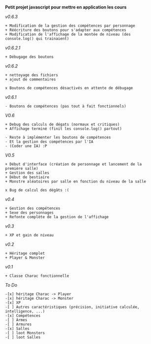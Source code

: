 **Petit projet javascript pour mettre en application les cours**


_v0.6.3_

    + Modification de la gestion des compétences par personnage
    + Réécriture des boutons pour s'adapter aux compétences
    + Modification de l'affichage de la montée de niveau (des console.log() qui trainaient)

_v0.6.2.1_  

    + Débugage des boutons

_v0.6.2_  

    + nettoyage des fichiers  
    + ajout de commentaires  

    x Boutons de compétences désactivés en attente de débugage  

_v0.6.1_  

    - Boutons de compétences (pas tout à fait fonctionnels)  

_V0.6_  

    + Debug des calculs de dégats (normaux et critiques)  
    + Affichage terminé (finit les console.log() partout)  

    - Reste à implémenter les boutons de compétences  
    - Et la gestion des compétences par l'IA  
    - (Coder une IA) :P  

_V0.5_  

    + Début d'interface (création de personnage et lancement de la première salle) 
    + Gestion des salles  
    + Début de bestiaire  
    + Monstre aléatoires par salle en fonction du niveau de la salle 

    x Bug de calcul des dégâts :(  

_v0.4_  

    + Gestion des compétences  
    + Sexe des personnages  
    + Refonte complète de la gestion de l'affichage  

_v0.3_  

    + XP et gain de niveau  

_v0.2_  

    + Héritage complet  
    + Player & Monster  

_v0.1_  

    + Classe Charac fonctionnelle  
    
_To Do_

    -[x] héritage Charac -> Player  
    -[x] héritage Charac -> Monster  
    -[x] XP  
    -[ ] Autres caractéristiques (précision, initiative calculée, intelligence, ...)  
    -[x] Compétences  
    -[ ] Armes  
    -[ ] Armures  
    -[x] Salles  
    -[ ] loot Monsters  
    -[ ] loot Salles  
